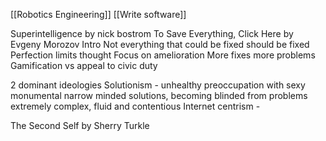 [[Robotics Engineering]]
[[Write software]]

Superintelligence by nick bostrom
To Save Everything, Click Here by Evgeny Morozov
Intro
Not everything that could be fixed should be fixed
Perfection limits thought
Focus on amelioration
More fixes more problems
Gamification vs appeal to civic duty

2 dominant ideologies
Solutionism - unhealthy preoccupation with sexy monumental narrow minded solutions, becoming blinded from problems extremely complex, fluid and contentious
Internet centrism - 

The Second Self by Sherry Turkle